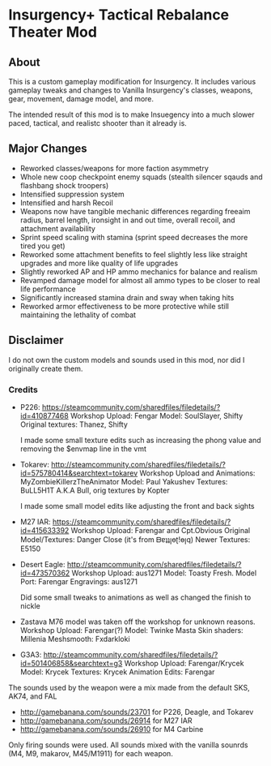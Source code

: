 # Insurgency+ Tactical Rebalance Theater Mod
## About
This is a custom gameplay modification for Insurgency. It includes various gameplay tweaks and changes to Vanilla Insurgency's classes, weapons, gear, movement, damage model, and more. 

The intended result of this mod is to make Insuegency into a much slower paced, tactical, and realistc shooter than it already is.

## Major Changes
- Reworked classes/weapons for more faction asymmetry
- Whole new coop checkpoint enemy squads (stealth silencer sqauds and flashbang shock troopers)
- Intensified suppression system
- Intensified and harsh Recoil
- Weapons now have tangible mechanic differences regarding freeaim radius, barrel length, ironsight in and out time, overall recoil, and attachment availability
- Sprint speed scaling with stamina (sprint speed decreases the more tired you get)
- Reworked some attachment benefits to feel slightly less like straight upgrades and more like quality of life upgrades
- Slightly reworked AP and HP ammo mechanics for balance and realism
- Revamped damage model for almost all ammo types to be closer to real life performance 
- Significantly increased stamina drain and sway when taking hits
- Reworked armor effectiveness to be more protective while still maintaining the lethality of combat

## Disclaimer
I do not own the custom models and sounds used in this mod, nor did I originally create them.

### Credits
- P226: https://steamcommunity.com/sharedfiles/filedetails/?id=410877468
	Workshop Upload: Fengar
	Model: SoulSlayer, Shifty
	Original textures: Thanez, Shifty
	
	I made some small texture edits such as increasing the phong value and removing the $envmap line in the vmt

- Tokarev: http://steamcommunity.com/sharedfiles/filedetails/?id=575780414&searchtext=tokarev
	Workshop Upload and Animations: MyZombieKillerzTheAnimator
	Model: Paul Yakushev
	Textures: BuLL5H1T A.K.A Bull, orig textures by Kopter
	
	I made some small model edits like adjusting the front and back sights 

- M27 IAR: https://steamcommunity.com/sharedfiles/filedetails/?id=415633392
	Workshop Upload: Farengar and Cpt.Obvious
	Original Model/Textures: Danger Close (it's from ᗷɐʇʇꞁөʈ!өꞁq)
	Newer Textures: E5150 
	
- Desert Eagle: http://steamcommunity.com/sharedfiles/filedetails/?id=473570362
	Workshop Upload: aus1271
	Model: Toasty Fresh.
	Model Port: Farengar
	Engravings: aus1271
	
	Did some small tweaks to animations as well as changed the finish to nickle

- Zastava M76 model was taken off the workshop for unknown reasons.
	Workshop Upload: Farengar(?)
	Model: Twinke Masta 
	Skin shaders: Millenia 
	Meshsmooth: Fxdarkloki

- G3A3: http://steamcommunity.com/sharedfiles/filedetails/?id=501406858&searchtext=g3
	Workshop Upload: Farengar/Krycek
	Model: Krycek
	Textures: Krycek
	Animation Edits: Farengar
	
The sounds used by the weapon were a mix made from the default SKS, AK74, and FAL
- http://gamebanana.com/sounds/23701 for P226, Deagle, and Tokarev
- http://gamebanana.com/sounds/26914 for M27 IAR
- http://gamebanana.com/sounds/26910 for M4 Carbine

Only firing sounds were used. All sounds mixed with the vanilla sounrds (M4, M9, makarov, M45/M1911) for each weapon.

